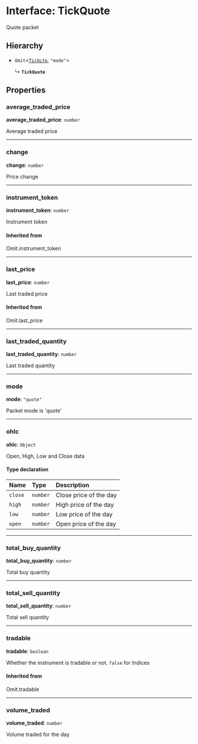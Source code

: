 # Interface: TickQuote

Quote packet

## Hierarchy

- `Omit`\<[`TickLtp`](TickLtp.md), ``"mode"``\>

  ↳ **`TickQuote`**

## Properties

### average\_traded\_price

 **average\_traded\_price**: `number`

Average traded price

___

### change

 **change**: `number`

Price change

___

### instrument\_token

 **instrument\_token**: `number`

Instrument token

#### Inherited from

Omit.instrument\_token

___

### last\_price

 **last\_price**: `number`

Last traded price

#### Inherited from

Omit.last\_price

___

### last\_traded\_quantity

 **last\_traded\_quantity**: `number`

Last traded quantity

___

### mode

 **mode**: ``"quote"``

Packet mode is 'quote'

___

### ohlc

 **ohlc**: `Object`

Open, High, Low and Close data

#### Type declaration

| Name | Type | Description |
| :------ | :------ | :------ |
| `close` | `number` | Close price of the day |
| `high` | `number` | High price of the day |
| `low` | `number` | Low price of the day |
| `open` | `number` | Open price of the day |

___

### total\_buy\_quantity

 **total\_buy\_quantity**: `number`

Total buy quantity

___

### total\_sell\_quantity

 **total\_sell\_quantity**: `number`

Total sell quantity

___

### tradable

 **tradable**: `boolean`

Whether the instrument is tradable or not. `false` for Indices

#### Inherited from

Omit.tradable

___

### volume\_traded

 **volume\_traded**: `number`

Volume traded for the day
